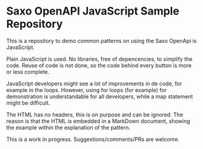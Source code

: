 # Saxo OpenAPI JavaScript Sample Repository

This is a repository to demo common patterns on using the Saxo OpenApi is JavaScript.

Plain JavaScript is used. No libraries, free of depencencies, to simplify the code. Reuse of code is not done, so the code behind every button is more or less complete.

JavaScript developers might see a lot of improvements in de code, for example in the loops. However, using for loops (for example) for demonstration is understandable for all developers, while a map statement might be difficult.

The HTML has no headers, this is on purpose and can be ignored. The reason is that the HTML is embedded in a MarkDown document, showing the example within the explanation of the pattern.

This is a work in progress. Suggestions/comments/PRs are welcome.